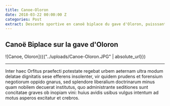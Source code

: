 ```yaml
---
title: Canoe-Oloron
date: 2018-03-22 00:00:00 Z
categories: Post
extract: Descente sportive en canoë biplace du gave d'Oloron, puisssant et technique,
---
```


<h2>Canoë Biplace sur la gave d'Oloron</h2>

![Canoe, Oloron]({{"../uploads/Canoe-Oloron.JPG" | absolute_url}})
<hr>

<p>Inter haec Orfitus praefecti potestate regebat urbem aeternam ultra modum delatae dignitatis sese efferens insolenter, vir quidem prudens et forensium negotiorum oppido gnarus, sed splendore liberalium doctrinarum minus quam nobilem decuerat institutus, quo administrante seditiones sunt concitatae graves ob inopiam vini: huius avidis usibus vulgus intentum ad motus asperos excitatur et crebros.</p>
<div>